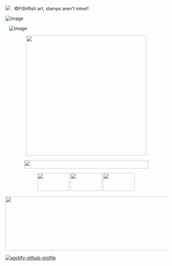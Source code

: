 ![](https://komarev.com/ghpvc/?username=cauIfield&color=yellow) &nbsp; ©FISHfish art, stamps aren't mine!!

![image](https://github.com/user-attachments/assets/b55c67bc-3d46-480d-a401-e2790c70b15c)

&nbsp;&nbsp; ![image](https://github.com/user-attachments/assets/d1dadf94-b0ed-4f4e-804a-3fafb53ab5ef)


<p align="center">
  <img width="375" height="375" src="https://github.com/user-attachments/assets/599ae861-b392-4326-aee2-68c8248f3a7b">
</p>

<p align="center">
  <img width="387" height="26" src="https://github.com/user-attachments/assets/34eb25f0-09c5-459b-ba4c-411b27eb766d">
</p>

<p align="center">
  <img width="99" height="56" src="https://github.com/user-attachments/assets/a0e92f7f-ace0-4ec1-a891-42bdb11ab542">
  <img width="99" height="56" src="https://github.com/user-attachments/assets/ccc86f09-8fa1-454e-a8e2-c4143dafe724"> <img width="99" height="56" src="https://github.com/user-attachments/assets/810de1fd-f007-47ee-bc48-260163775c75">
</p>

<p align="center">
  <img width="557" height="169" src="https://github.com/user-attachments/assets/dda70c32-4a25-4a69-8e62-bad6cc0cf560">
</p>

[![spotify-github-profile](https://spotify-github-profile.kittinanx.com/api/view?uid=cc7ruoqolcp0f2nf5f1txlivi&cover_image=true&theme=default&show_offline=false&background_color=121212&interchange=false&bar_color=f2f2f2&bar_color_cover=true)](https://spotify-github-profile.kittinanx.com/api/view?uid=cc7ruoqolcp0f2nf5f1txlivi&redirect=true)







































